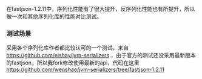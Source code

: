 在fastjson-1.2.11中，序列化性能有了很大提升，反序列化性能也有所提升，所以做一次和其他序列化库的性能对比测试。

### 测试场景
采用各个序列化库作者都比较认可的一个测试，来自 https://github.com/eishay/jvm-serializers ，由于官方的测试还没采用最新版本的fastjson，所以我fork修改使用最新的api，代码在这里 https://github.com/wenshao/jvm-serializers/tree/fastjson-1.2.11
